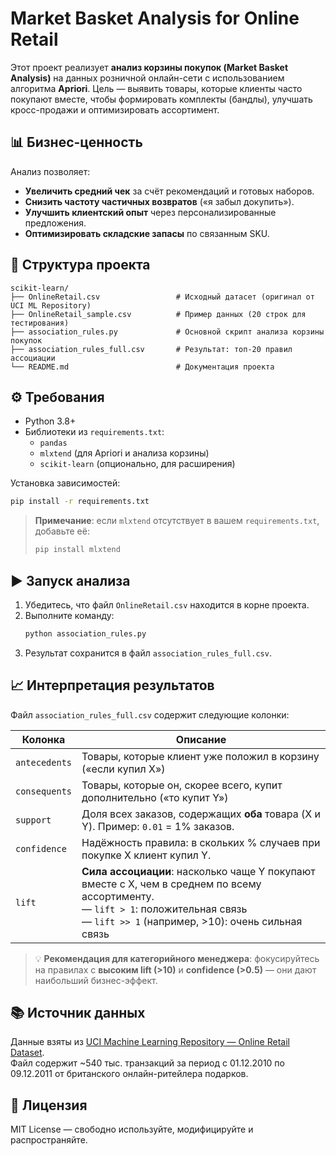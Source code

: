 # Market Basket Analysis for Online Retail

Этот проект реализует **анализ корзины покупок (Market Basket Analysis)** на данных розничной онлайн-сети с использованием алгоритма **Apriori**. Цель — выявить товары, которые клиенты часто покупают вместе, чтобы формировать комплекты (бандлы), улучшать кросс-продажи и оптимизировать ассортимент.

## 📊 Бизнес-ценность
Анализ позволяет:
- **Увеличить средний чек** за счёт рекомендаций и готовых наборов.
- **Снизить частоту частичных возвратов** («я забыл докупить»).
- **Улучшить клиентский опыт** через персонализированные предложения.
- **Оптимизировать складские запасы** по связанным SKU.

## 📁 Структура проекта
```
scikit-learn/
├── OnlineRetail.csv                 # Исходный датасет (оригинал от UCI ML Repository)
├── OnlineRetail_sample.csv          # Пример данных (20 строк для тестирования)
├── association_rules.py             # Основной скрипт анализа корзины покупок
├── association_rules_full.csv       # Результат: топ-20 правил ассоциации
└── README.md                        # Документация проекта
```

## ⚙️ Требования
- Python 3.8+
- Библиотеки из `requirements.txt`:
  - `pandas`
  - `mlxtend` (для Apriori и анализа корзины)
  - `scikit-learn` (опционально, для расширения)

Установка зависимостей:
```bash
pip install -r requirements.txt
```

> **Примечание**: если `mlxtend` отсутствует в вашем `requirements.txt`, добавьте её:
> ```bash
> pip install mlxtend
> ```

## ▶️ Запуск анализа
1. Убедитесь, что файл `OnlineRetail.csv` находится в корне проекта.
2. Выполните команду:
   ```bash
   python association_rules.py
   ```
3. Результат сохранится в файл `association_rules_full.csv`.

## 📈 Интерпретация результатов
Файл `association_rules_full.csv` содержит следующие колонки:

| Колонка        | Описание |
|----------------|---------|
| `antecedents`  | Товары, которые клиент уже положил в корзину («если купил X») |
| `consequents`  | Товары, которые он, скорее всего, купит дополнительно («то купит Y») |
| `support`      | Доля всех заказов, содержащих **оба** товара (X и Y). Пример: `0.01` = 1% заказов. |
| `confidence`   | Надёжность правила: в скольких % случаев при покупке X клиент купил Y. |
| `lift`         | **Сила ассоциации**: насколько чаще Y покупают вместе с X, чем в среднем по всему ассортименту.<br>— `lift > 1`: положительная связь<br>— `lift >> 1` (например, >10): очень сильная связь |

> 💡 **Рекомендация для категорийного менеджера**: фокусируйтесь на правилах с **высоким lift (>10)** и **confidence (>0.5)** — они дают наибольший бизнес-эффект.

## 📚 Источник данных
Данные взяты из [UCI Machine Learning Repository — Online Retail Dataset](https://archive.ics.uci.edu/ml/datasets/Online+Retail).  
Файл содержит ~540 тыс. транзакций за период с 01.12.2010 по 09.12.2011 от британского онлайн-ритейлера подарков.



## 📄 Лицензия
MIT License — свободно используйте, модифицируйте и распространяйте.
